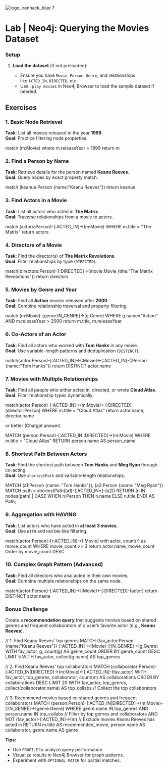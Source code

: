 ![logo_ironhack_blue 7](https://user-images.githubusercontent.com/23629340/40541063-a07a0a8a-601a-11e8-91b5-2f13e4e6b441.png)

# Lab | Neo4j: Querying the Movies Dataset

### **Setup**
1.  **Load the dataset** (if not preloaded):

    -   Ensure you have `Movie`, `Person`, `Genre`, and relationships like `ACTED_IN`, `DIRECTED`, etc.
    -   Use `:play movies` in Neo4j Browser to load the sample dataset if needed.


## Exercises

### 1. Basic Node Retrieval

**Task**: List all movies released in the year **1999**. <br>
**Goal**: Practice filtering node properties.

match (m:Movie)
where m.releaseYear = 1999
return m


### 2. Find a Person by Name

**Task**: Retrieve details for the person named **Keanu Reeves**. <br>
**Goal**: Query nodes by exact property match.

match (keanue:Person {name:"Keanu Reeves"})
return keanue


### 3. Find Actors in a Movie

**Task**: List all actors who acted in **The Matrix**. <br>
**Goal**: Traverse relationships from a movie to actors.

match (actors:Person)-[:ACTED_IN]->(m:Movie)
WHERE m.title = "The Matrix"
return actors


### 4. Directors of a Movie

**Task**: Find the director(s) of **The Matrix Revolutions**. <br>
**Goal**: Filter relationships by type (`DIRECTED`).

match(directors:Person)-[:DIRECTED]->(movie:Movie {title:"The Matrix Revolutions"})
return directors

### 5. Movies by Genre and Year

**Task**: Find all **Action** movies released after **2000**. <br>
**Goal**: Combine relationship traversal and property filtering.

match (m:Movie)-[genre:IN_GENRE]->(g:Genre)
WHERE g.name="Action" AND  m.releaseYear > 2000 
return m.title, m.releaseYear

### 6. Co-Actors of an Actor

**Task**: Find all actors who worked with **Tom Hanks** in any movie. <br>
**Goal**: Use variable-length patterns and deduplication (`DISTINCT`).

match(actor:Person)-[:ACTED_IN]->(:Movie)<-[:ACTED_IN]-(:Person {name:"Tom Hanks"})
return DISTINCT actor.name


### 7. Movies with Multiple Relationships

**Task**: Find all people who either acted in, directed, or wrote **Cloud Atlas**. <br>
**Goal**: Filter relationship types dynamically.

match(actor:Person)-[:ACTED_IN]->(m:Movie)<-[:DIRECTED]-(director:Person)
WHERE m.title = "Cloud Atlas"
return actor.name, director.name

or better (Chatgpt answer)

MATCH (person:Person)-[:ACTED_IN|:DIRECTED]->(m:Movie)
WHERE m.title = "Cloud Atlas"
RETURN person.name AS person_name

### 8. Shortest Path Between Actors

**Task**: Find the shortest path between **Tom Hanks** and **Meg Ryan** through co-acting. <br>
**Goal**: Use `shortestPath` and variable-length relationships.

MATCH (a1:Person {name: "Tom Hanks"}), (a2:Person {name: "Meg Ryan"})
MATCH path = shortestPath((a1)-[:ACTED_IN*]-(a2))
RETURN [n IN nodes(path) | CASE WHEN n:Person THEN n.name ELSE n.title END] AS Path;



### 9. Aggregation with HAVING

**Task**: List actors who have acted in **at least 3 movies**. <br>
**Goal**: Use `WITH` and `HAVING`-like filtering.

match(actor:Person)-[r:ACTED_IN]->(:Movie)
with actor, count(r) as movie_count
WHERE movie_count >= 3
return actor.name, movie_count
Order by movie_count DESC


### 10. Complex Graph Pattern (Advanced)

**Task**: Find all directors who also acted in their own movies. <br>
**Goal**: Combine multiple relationships on the same node.

match(actor:Person)-[:ACTED_IN]->(:Movie)<-[:DIRECTED]-(actor)
return DISTINCT actor.name


### Bonus Challenge

Create a **recommendation query** that suggests movies based on shared genres and frequent collaborators of a user’s favorite actor (e.g., **Keanu Reeves**).

// 1. Find Keanu Reeves' top genres
MATCH (fav_actor:Person {name:"Keanu Reeves"})-[:ACTED_IN]->(:Movie)-[:IN_GENRE]->(g:Genre)
WITH fav_actor, g, count(g) AS genre_count
ORDER BY genre_count DESC
LIMIT 5
WITH fav_actor, collect(g.name) AS top_genres

// 2. Find Keanu Reeves' top collaborators
MATCH (collaborator:Person)-[:ACTED_IN|DIRECTED]->(m:Movie)<-[:ACTED_IN]-(fav_actor)
WITH fav_actor, top_genres, collaborator, count(m) AS collaborations
ORDER BY collaborations DESC
LIMIT 20
WITH fav_actor, top_genres, collect(collaborator.name) AS top_collabs  // Collect the top collaborators

// 3. Recommend movies based on shared genres and frequent collaborators
MATCH (person:Person)-[:ACTED_IN|DIRECTED]->(m:Movie)-[:IN_GENRE]->(genre:Genre)
WHERE genre.name IN top_genres AND person.name IN top_collabs  // Filter by top genres and collaborators
AND NOT (fav_actor)-[:ACTED_IN]->(m)  // Exclude movies Keanu Reeves has acted in
RETURN m.title AS recommended_movie, person.name AS collaborator, genre.name AS genre

**Tips:**

-   Use `PROFILE` to analyze query performance.
-   Visualize results in Neo4j Browser for graph patterns.
-   Experiment with `OPTIONAL MATCH` for partial matches.
